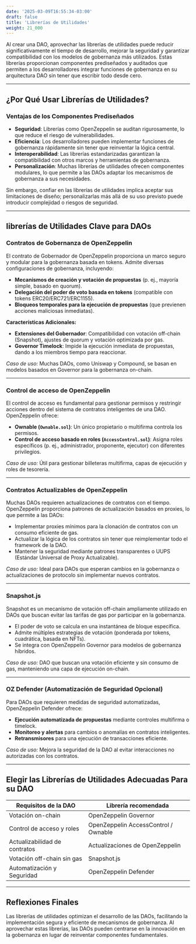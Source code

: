 ```yaml
---
date: '2025-03-09T16:55:34-03:00'
draft: false
title: 'Librerías de Utilidades'
weight: 21_000
---
```


Al crear una DAO, aprovechar las librerías de utilidades puede reducir significativamente el tiempo de desarrollo, mejorar la seguridad y garantizar compatibilidad con los modelos de gobernanza más utilizados. Estas librerías proporcionan componentes prediseñados y auditados que permiten a los desarrolladores integrar funciones de gobernanza en su arquitectura DAO sin tener que escribir todo desde cero.

---

## **¿Por Qué Usar Librerías de Utilidades?**

### **Ventajas de los Componentes Prediseñados**
- **Seguridad**: Librerías como OpenZeppelin se auditan rigurosamente, lo que reduce el riesgo de vulnerabilidades.
- **Eficiencia**: Los desarrolladores pueden implementar funciones de gobernanza rápidamente sin tener que reinventar la lógica central.
- **Interoperabilidad**: Las librerías estandarizadas garantizan la compatibilidad con otros marcos y herramientas de gobernanza.
- **Personalización**: Muchas librerías de utilidades ofrecen componentes modulares, lo que permite a las DAOs adaptar los mecanismos de gobernanza a sus necesidades.

Sin embargo, confiar en las librerías de utilidades implica aceptar sus limitaciones de diseño; personalizarlas más allá de su uso previsto puede introducir complejidad o riesgos de seguridad.

---

## **librerías de Utilidades Clave para DAOs**

### **Contratos de Gobernanza de OpenZeppelin**
El contrato de Gobernador de OpenZeppelin proporciona un marco seguro y modular para la gobernanza basada en tokens. Admite diversas configuraciones de gobernanza, incluyendo:

- **Mecanismos de creación y votación de propuestas** (p. ej., mayoría simple, basado en quorum).
- **Delegación del poder de voto basada en tokens** (compatible con tokens ERC20/ERC721/ERC1155).
- **Bloqueos temporales para la ejecución de propuestas** (que previenen acciones maliciosas inmediatas).

**Características Adicionales:**

- **Extensiones del Gobernador**: Compatibilidad con votación off-chain (Snapshot), ajustes de quorum y votación optimizada por gas.
- **Governor Timelock**: Impide la ejecución inmediata de propuestas, dando a los miembros tiempo para reaccionar.

*Caso de uso:* Muchas DAOs, como Uniswap y Compound, se basan en modelos basados ​​en Governor para la gobernanza on-chain.

---

### **Control de acceso de OpenZeppelin**
El control de acceso es fundamental para gestionar permisos y restringir acciones dentro del sistema de contratos inteligentes de una DAO. OpenZeppelin ofrece:

- **Ownable (`Ownable.sol`)**: Un único propietario o multifirma controla los permisos.
- **Control de acceso basado en roles (`AccessControl.sol`)**: Asigna roles específicos (p. ej., administrador, proponente, ejecutor) con diferentes privilegios.

*Caso de uso:* Útil para gestionar billeteras multifirma, capas de ejecución y roles de tesorería.

---

### **Contratos Actualizables de OpenZeppelin**
Muchas DAOs requieren actualizaciones de contratos con el tiempo. OpenZeppelin proporciona patrones de actualización basados ​​en proxies, lo que permite a las DAOs:

- Implementar proxies mínimos para la clonación de contratos con un consumo eficiente de gas.
- Actualizar la lógica de los contratos sin tener que reimplementar todo el framework de la DAO.
- Mantener la seguridad mediante patrones transparentes o UUPS (Estándar Universal de Proxy Actualizable).

*Caso de uso:* Ideal para DAOs que esperan cambios en la gobernanza o actualizaciones de protocolo sin implementar nuevos contratos.

---

### **Snapshot.js**
Snapshot es un mecanismo de votación off-chain ampliamente utilizado en DAOs que buscan evitar las tarifas de gas por participar en la gobernanza.

- El poder de voto se calcula en una instantánea de bloque específica.
- Admite múltiples estrategias de votación (ponderada por tokens, cuadrática, basada en NFTs).
- Se integra con OpenZeppelin Governor para modelos de gobernanza híbridos.

*Caso de uso:* DAO que buscan una votación eficiente y sin consumo de gas, manteniendo una capa de ejecución on-chain.

---

### **OZ Defender** (Automatización de Seguridad Opcional)
Para DAOs que requieren medidas de seguridad automatizadas, OpenZeppelin Defender ofrece:

- **Ejecución automatizada de propuestas** mediante controles multifirma o timelock.
- **Monitoreo y alertas** para cambios o anomalías en contratos inteligentes.
- **Retransmisores** para una ejecución de transacciones eficiente.

*Caso de uso:* Mejora la seguridad de la DAO al evitar interacciones no autorizadas con los contratos.

---

## **Elegir las Librerías de Utilidades Adecuadas Para su DAO**

| **Requisitos de la DAO** | **Librería recomendada** |
|--------------------|----------------------|
| Votación on-chain | OpenZeppelin Governor |
| Control de acceso y roles | OpenZeppelin AccessControl / Ownable |
| Actualizabilidad de contratos | Actualizaciones de OpenZeppelin |
| Votación off-chain sin gas | Snapshot.js |
| Automatización y Seguridad | OpenZeppelin Defender |

---

## **Reflexiones Finales**

Las librerías de utilidades optimizan el desarrollo de las DAOs, facilitando la implementación segura y eficiente de mecanismos de gobernanza. Al aprovechar estas librerías, las DAOs pueden centrarse en la innovación en la gobernanza en lugar de reinventar componentes fundamentales.